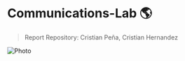 # Communications-Lab :earth_americas:
> Report Repository: Cristian Peña, Cristian Hernandez 

![Photo](https://upload.wikimedia.org/wikipedia/commons/thumb/a/a2/Gnuradio_logo.svg/1280px-Gnuradio_logo.svg.png)


